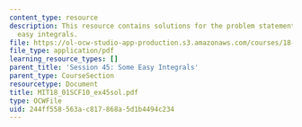 ```yaml
---
content_type: resource
description: This resource contains solutions for the problem statements related to
  easy integrals.
file: https://ol-ocw-studio-app-production.s3.amazonaws.com/courses/18-01sc-single-variable-calculus-fall-2010/244ff558563ac817868a5d1b4494c234_MIT18_01SCF10_ex45sol.pdf
file_type: application/pdf
learning_resource_types: []
parent_title: 'Session 45: Some Easy Integrals'
parent_type: CourseSection
resourcetype: Document
title: MIT18_01SCF10_ex45sol.pdf
type: OCWFile
uid: 244ff558-563a-c817-868a-5d1b4494c234
---
```

